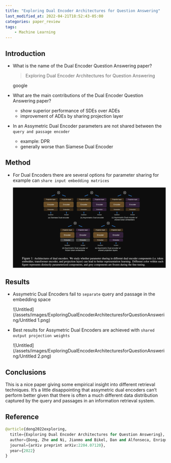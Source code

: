 ```yaml
---
title: "Exploring Dual Encoder Architectures for Question Answering"
last_modified_at: 2022-04-21T18:52:43-05:00
categories: paper_review
tags:
    - Machine Learning
---
```


## Introduction

- What is the name of the Dual Encoder Question Answering paper?
    
    > Exploring Dual Encoder Architectures for Question Answering
    > 
    
    google
    
- What are the main contributions of the Dual Encoder Question Answering paper?
    - show superior performance of SDEs over ADEs
    - improvement of ADEs by sharing projection layer
- In an Assymetric Dual Encoder parameters are not shared between the `query and passage encoder`
    - example: DPR
    - generally worse than Siamese Dual Encoder

## Method

- For Dual Encoders there are several options for parameter sharing for example can `share input embedding matrices`
    
    ![Untitled](/assets/images/ExploringDualEncoderArchitecturesforQuestionAnswering/Untitled.png)
    

## Results

- Assymetric Dual Encoders fail to `separate` query and passage in the embedding space
    
    ![Untitled](/assets/images/ExploringDualEncoderArchitecturesforQuestionAnswering/Untitled 1.png)
    
- Best results for Assymetric Dual Encoders are achieved with `shared output projection weights`
    
    ![Untitled](/assets/images/ExploringDualEncoderArchitecturesforQuestionAnswering/Untitled 2.png)
    

## Conclusions

This is a nice paper giving some empirical insight into different retrieval techniques. It’s a little disappointing that assymetric dual encoders can’t perform better given that there is often a much different data distribution captured by the query and passages in an information retrieval system. 

## Reference

```python
@article{dong2022exploring,
  title={Exploring Dual Encoder Architectures for Question Answering},
  author={Dong, Zhe and Ni, Jianmo and Bikel, Dan and Alfonseca, Enrique and Wang, Yuan and Qu, Chen and Zitouni, Imed},
  journal={arXiv preprint arXiv:2204.07120},
  year={2022}
}
```